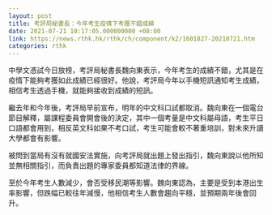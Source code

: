 ```yaml
---
layout: post
title: 考評局秘書長：今年考生疫情下考獲不錯成績
date: 2021-07-21 10:17:05.000000000 +08:00
link: https://news.rthk.hk/rthk/ch/component/k2/1601827-20210721.htm
categories: rthk
---
```


中學文憑試今日放榜，考評局秘書長魏向東表示，今年考生的成績不錯，尤其是在疫情下能夠考獲如此成績已經很好。他說，考評局今年以手機短訊通知考生成績，相信考生透過手機，就能夠接收到成績的短訊。

繼去年和今年後，考評局早前宣布，明年的中文科口試都取消。魏向東在一個電台節目解釋，屬課程委員會開會後的決定，其中一個考量是中文科屬母語，考生平日口語都會用到，相反英文科如果不考口試，考生可能會較不著重培訓，對未來升讀大學都會有影響。

被問到當局有沒有就國安法實施，向考評局就出題上發出指引，魏向東說以他所知並無相關指引，而負責出題的專家委員都知道法律的界線。

至於今年考生人數減少，會否受移民潮等影響。魏向東認為，主要是受到本港出生率影響，但跌幅已較往年減慢，他相信考生人數會趨向平穩，並預期兩年後會回升。
